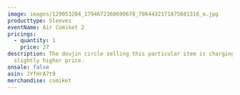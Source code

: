```yaml
---
image: images/129053204_1794672360690678_7864432171875681316_o.jpg
producttype: Sleeves
eventName: Air Comiket 2
pricings:
  - quantity: 1
    price: 27
description: The doujin circle selling this particular item is charging a
  slightly higher price.
onsale: false
asin: JYfHrA7t9
merchandise: comiket
---
```


